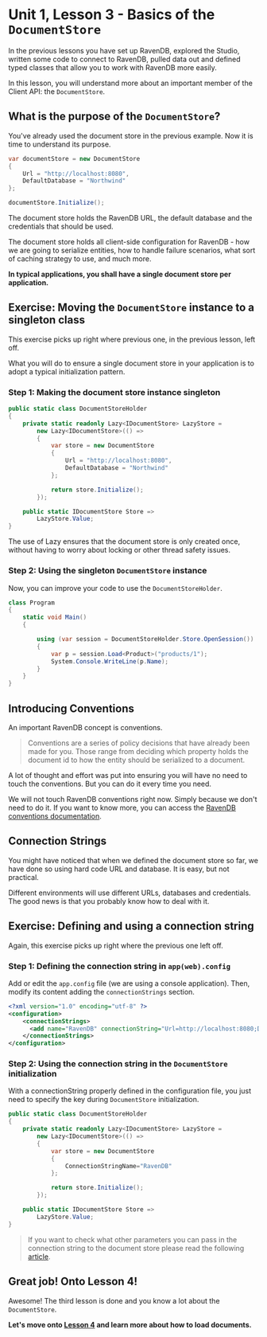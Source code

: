 # Unit 1, Lesson 3 - Basics of the `DocumentStore`

In the previous lessons you have set up RavenDB, explored the Studio, written
some code to connect to RavenDB, pulled data out and defined typed classes
that allow you to work with RavenDB more easily.

In this lesson, you will understand more about an important member of the Client API:
the `DocumentStore`.

## What is the purpose of the `DocumentStore`?

You've already used the document store in the previous example. Now it is time
to understand its purpose.

````csharp
var documentStore = new DocumentStore
{
    Url = "http://localhost:8080",
    DefaultDatabase = "Northwind"
};

documentStore.Initialize();
````

The document store holds the RavenDB URL, the default database and the credentials
that should be used.

The document store holds all client-side configuration for RavenDB - how we are
going to serialize entities, how to handle failure scenarios, what sort of caching
strategy to use, and much more.

**In  typical applications, you shall have a single document store per application.**

## Exercise: Moving the `DocumentStore` instance to a singleton class

This exercise picks up right where previous one, in the previous lesson, left off.

What you will do to ensure a single document store in your application is to adopt
a typical initialization pattern.

### Step 1: Making the document store instance singleton

````csharp
public static class DocumentStoreHolder
{
    private static readonly Lazy<IDocumentStore> LazyStore =
        new Lazy<IDocumentStore>(() =>
        {
            var store = new DocumentStore
            {
                Url = "http://localhost:8080",
                DefaultDatabase = "Northwind"
            };

            return store.Initialize();
        });

    public static IDocumentStore Store =>
        LazyStore.Value;
}
````

The use of Lazy ensures that the document store is only created once, without
having to worry about locking or other thread safety issues.

### Step 2: Using the singleton `DocumentStore` instance

Now, you can improve your code to use the `DocumentStoreHolder`.

````csharp
class Program
{
    static void Main()
    {

        using (var session = DocumentStoreHolder.Store.OpenSession())
        {
            var p = session.Load<Product>("products/1");
            System.Console.WriteLine(p.Name);
        }
    }
}
````

## Introducing Conventions

An important RavenDB concept is conventions.

> Conventions are a series of policy decisions that have already been made for you.
Those range from deciding which property holds the document id to how the entity
should be serialized to a document.

A lot of thought and effort was put into ensuring you will have no need to touch
the conventions. But you can do it every time you need.

We will not touch RavenDB conventions right now. Simply because we don't need
to do it. If you want to know more, you can access the [RavenDB conventions
documentation](https://ravendb.net/docs/article-page/latest/csharp/client-api/configuration/conventions/what-are-conventions).

## Connection Strings

You might have noticed that when we defined the document store so far, we
have done so using hard code URL and database. It is easy, but not practical.

Different environments will use different URLs, databases and credentials. The
good news is that you probably know how to deal with it.

## Exercise: Defining and using a connection string

Again, this exercise picks up right where the previous one left off.

### Step 1: Defining the connection string in `app(web).config`

Add or edit the `app.config` file (we are using a console application). Then,
modify its content adding the `connectionStrings` section.

````xml
<?xml version="1.0" encoding="utf-8" ?>
<configuration>
    <connectionStrings>
      <add name="RavenDB" connectionString="Url=http://localhost:8080;Database=Northwind"/>
    </connectionStrings>
</configuration>
````

### Step 2: Using the connection string in the `DocumentStore` initialization

With a connectionString properly defined in the configuration file, you just need
to specify the key during `DocumentStore` initialization.

````csharp
public static class DocumentStoreHolder
{
    private static readonly Lazy<IDocumentStore> LazyStore =
        new Lazy<IDocumentStore>(() =>
        {
            var store = new DocumentStore
            {
                ConnectionStringName="RavenDB"
            };

            return store.Initialize();
        });

    public static IDocumentStore Store =>
        LazyStore.Value;
}
````
> If you want to check what other parameters you can pass in the connection string to the document store please read the following [article](http://ravendb.net/docs/article-page/latest/csharp/client-api/setting-up-connection-string).

## Great job! Onto Lesson 4!

Awesome! The third lesson is done and you know a lot about the `DocumentStore`.

**Let's move onto [Lesson 4](../lesson4/README.md) and learn more about how to load documents.**
